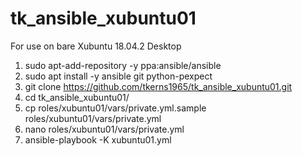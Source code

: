 # tk_ansible_xubuntu01

For use on bare Xubuntu 18.04.2 Desktop

1. sudo apt-add-repository -y ppa:ansible/ansible
2. sudo apt install -y ansible git python-pexpect
3. git clone https://github.com/tkerns1965/tk_ansible_xubuntu01.git
4. cd tk_ansible_xubuntu01/
5. cp roles/xubuntu01/vars/private.yml.sample roles/xubuntu01/vars/private.yml
6. nano roles/xubuntu01/vars/private.yml
7. ansible-playbook -K xubuntu01.yml
